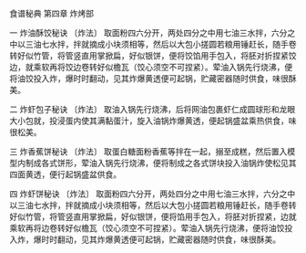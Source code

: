 食谱秘典 第四章 炸烤部

一 炸油酥饺秘诀
〔炸法〕
取面粉四六分开，两处四分之中用七油三水拌，六分之中以三油七水拌，拌就摘成小块须相等，然后以大包小搓圆若粮用锤赶长，随手卷转好似竹管，将管竖直用掌掀扁，好似银饼，便将饺馅用手包入，将胚对折捏紧饺边，就乘软再将饺边卷转好似檐瓦（饺心须空不可捏紧）。荤油入锅先行烧沸，便将油饺投入炸，爆时时翻动，见其炸爆黄透便可起锅，贮藏密器随时供食，味很酥美。

二 炸虾包子秘诀
〔炸法〕
取油入锅先行烧沸，后将网油包裹虾仁成圆球形和龙眼大小包就，投浸蛋内使其满黏蛋汁，旋入油锅炸爆黄透，便起锅盛盆乘热供食，味很松美。

三 炸香蕉饼秘诀
〔炸法〕
取蛋白糖面粉香蕉等拌在一起，搦至成糕，然后置入模型内制成各式饼形，荤油入锅先行烧沸，便将制成之各式饼块投入油锅炸使松见其四面黄透，便行起锅盛盆供食。

四 炸虾饼秘诀
〔炸法〕
取面粉四六分开，两处四分之中用七油三水拌，六分之中以三油七水拌，拌就摘成小块须相等，然后以大包小搓圆若粮用锤赶长，随手卷转好似竹管，将管竖直用掌掀扁，好似银饼，便将馅用手包入，将胚对折捏紧，边就乘软再将边卷转好似檐瓦（饺心须空不可捏紧）。荤油入锅先行烧沸，便将油饺投入炸，爆时时翻动，见其炸爆黄透便可起锅，贮藏密器随时供食，味很酥美。